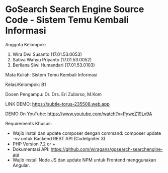 # GoSearch Search Engine Source Code - Sistem Temu Kembali Informasi

Anggota Kelompok:
1. Wira Dwi Susanto (17.01.53.0053)
2. Sativa Wahyu Priyanto (17.01.53.0052)
3. Berliana Siwi Humandari (17.01.53.0103)

Mata Kuliah: Sistem Temu Kembali Informasi

Kelas/Kelompok: B1

Dosen Pengampu: Dr. Drs. Eri Zuliarso, M.Kom

LINK DEMO: https://subtle-torus-235508.web.app

DEMO On YouTube: https://www.youtube.com/watch?v=PyweZ19Lv9A

Requirements Khusus:
- Wajib instal dan update composer dengan command: composer update -vv untuk Backend REST API (CodeIgniter 3)
- PHP Version 7.2 or +
- Dokumentasi API: https://github.com/wiragans/gosearch-searchengine-api
- Wajib install Node JS dan update NPM untuk Frontend menggunakan Angular.
